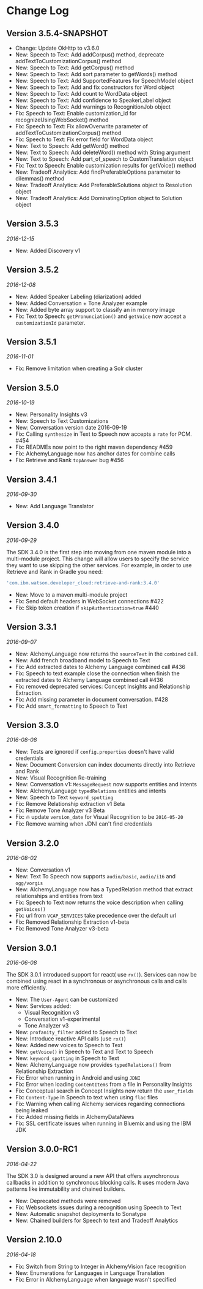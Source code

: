 Change Log
==========

## Version 3.5.4-SNAPSHOT

 * Change: Update OkHttp to v3.6.0
 * New: Speech to Text: Add addCorpus() method, deprecate addTextToCustomizationCorpus() method
 * New: Speech to Text: Add getCorpus() method
 * New: Speech to Text: Add sort parameter to getWords() method
 * New: Speech to Text: Add SupportedFeatures for SpeechModel object
 * New: Speech to Text: Add and fix constructors for Word object
 * New: Speech to Text: Add count to WordData object
 * New: Speech to Text: Add confidence to SpeakerLabel object
 * New: Speech to Text: Add warnings to RecognitionJob object
 * Fix: Speech to Text: Enable customization_id for recognizeUsingWebSocket() method
 * Fix: Speech to Text: Fix allowOverwrite parameter of addTextToCustomizationCorpus() method
 * Fix: Speech to Text: Fix error field for WordData object
 * New: Text to Speech: Add getWord() method
 * New: Text to Speech: Add deleteWord() method with String argument
 * New: Text to Speech: Add part_of_speech to CustomTranslation object
 * Fix: Text to Speech: Enable customization results for getVoice() method
 * New: Tradeoff Analytics: Add findPreferableOptions parameter to dilemmas() method
 * New: Tradeoff Analytics: Add PreferableSolutions object to Resolution object
 * New: Tradeoff Analytics: Add DominatingOption object to Solution object

## Version 3.5.3

_2016-12-15_

 * New: Added Discovery v1

## Version 3.5.2

_2016-12-08_

 * New: Added Speaker Labeling (diarization) added
 * New: Added Conversation + Tone Analyzer example
 * New: Added byte array support to classify an in memory image
 * Fix: Text to Speech: `getPronunciation()` and `getVoice` now accept a `customizationId` parameter.

## Version 3.5.1

_2016-11-01_

 * Fix: Remove limitation when creating a Solr cluster

## Version 3.5.0

_2016-10-19_

 * New: Personality Insights v3
 * New: Speech to Text Customizations
 * New: Conversation version date 2016-09-19
 * Fix: Calling `synthesize` in Text to Speech now accepts a `rate`  for PCM. #454
 * Fix: READMEs now point to the right maven dependency #459
 * Fix: AlchemyLanguage now has anchor dates for combine calls
 * Fix: Retrieve and Rank `topAnswer` bug #456

## Version 3.4.1

_2016-09-30_

 * New: Add Language Translator

## Version 3.4.0

_2016-09-29_

 The SDK 3.4.0 is the first step into moving from one maven module into a multi-module project.
 This change will allow users to specify the service they want to use skipping the other services.
 For example, in order to use Retrieve and Rank in Gradle you need:

 ```gradle
 'com.ibm.watson.developer_cloud:retrieve-and-rank:3.4.0'
 ```

 * New: Move to a maven multi-module project
 * Fix: Send default headers in WebSocket connections #422
 * Fix: Skip token creation if `skipAuthentication=true` #440

## Version 3.3.1

_2016-09-07_

 * New: AlchemyLanguage now returns the `sourceText` in the `combined` call.
 * New: Add french broadband model to Speech to Text
 * Fix: Add extracted dates to Alchemy Language combined call #436
 * Fix: Speech to text example close the connection when finish the extracted dates to Alchemy Language combined call #436
 * Fix: removed deprecated services: Concept Insights and Relationship Extraction.
 * Fix: Add missing parameter in document conversation. #428
 * Fix: Add `smart_formatting` to Speech to Text

## Version 3.3.0

_2016-08-08_

 * New: Tests are ignored if `config.properties` doesn't have valid credentials
 * New: Document Conversion can index documents directly into Retrieve and Rank
 * New: Visual Recognition Re-training
 * New: Conversation v1: `MessageRequest` now supports entities and intents
 * New: AlchemyLanguage `typedRelations` entities and intents
 * New: Speech to Text `keyword_spotting`
 * Fix: Remove Relationship extraction v1 Beta
 * Fix: Remove Tone Analyzer v3 Beta
 * Fix: :fire: update `version_date` for Visual Recognition to be `2016-05-20`
 * Fix: Remove warning when JDNI can't find credentials

## Version 3.2.0

_2016-08-02_

 * New: Conversation v1
 * New: Text To Speech now supports `audio/basic`, `audio/i16` and `ogg/vorgis`
 * New: AlchemyLanguage now has a TypedRelation method that extract relationships and entities from text
 * Fix: Speech to Text now returns the voice description when calling `getVoices()`
 * Fix: url from `VCAP_SERVICES` take precedence over the default url
 * Fix: Removed Relationship Extraction v1-beta
 * Fix: Removed Tone Analyzer v3-beta

## Version 3.0.1

_2016-06-08_

The SDK 3.0.1 introduced support for react( use `rx()`).
Services can now be combined using react in a synchronous or asynchronous
calls and calls more efficiently.

 * New: The `User-Agent` can be customized
 * New: Services added:
   * Visual Recognition v3
   * Conversation v1-experimental
   * Tone Analyzer v3
 * New: `profanity_filter` added to Speech to Text
 * New: Introduce reactive API calls (use `rx()`)
 * New: Added new voices to Speech to Text
 * New: `getVoice()` in Speech to Text and Text to Speech
 * New: `keyword_spotting` in Speech to Text
 * New: AlchemyLanguage now provides `typedRelations()` from Relationship Extraction
 * Fix: Error when running in Android and using `JDNI`
 * Fix: Error when loading `ContentItems` from a file in Personality Insights
 * Fix: Conceptual search in Concept Insights now return the `user_fields`
 * Fix: `Content-Type` in Speech to text when using `flac` files
 * Fix: Warning when calling Alchemy services regarding connections being leaked
 * Fix: Added missing fields in AlchemyDataNews
 * Fix: SSL certificate issues when running in Bluemix and using the IBM JDK

## Version 3.0.0-RC1

_2016-04-22_

The SDK 3.0 is designed around a new API that offers asynchronous callbacks
in addition to synchronous blocking calls. It uses modern Java patterns like
immutability and chained builders.

 * New: Deprecated methods were removed
 * Fix: Websockets issues during a recognition using Speech to Text
 * New: Automatic snapshot deployments to Sonatype
 * New: Chained builders for Speech to text and Tradeoff Analytics

## Version 2.10.0

_2016-04-18_

 * Fix: Switch from String to Integer in AlchemyVision face recognition
 * New: Enumerations for Languages in Language Translation
 * Fix: Error in AlchemyLanguage when language wasn't specified
